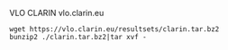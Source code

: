 VLO CLARIN vlo.clarin.eu
```
wget https://vlo.clarin.eu/resultsets/clarin.tar.bz2 
bunzip2 ./clarin.tar.bz2|tar xvf - 
```
